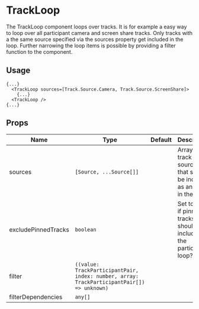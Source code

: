 <!--
!!!! Autogenerated File !!!!
This file was created by @livekit/components-docs-gen and should not be changed manually.
The contents of this file can be replaced at any time which would lead to the loss of all manual changes.
-->

# TrackLoop

The TrackLoop component loops over tracks. It is for example a easy way to loop over all participant camera and screen share tracks. Only tracks with a the same source specified via the sources property get included in the loop. Further narrowing the loop items is possible by providing a filter function to the component.

## Usage

```tsx
{...}
  <TrackLoop sources=[Track.Source.Camera, Track.Source.ScreenShare]>
    {...}
  <TrackLoop />
{...}
```

<!--USAGE_INSERT_MARKER-->


## Props

| Name | Type | Default | Description |
| --- | --- | --- | --- |
| sources | `[Source, ...Source[]]` |  | Array of all track sources that should be included as an item in the loop. |
| excludePinnedTracks | `boolean` |  | Set to `true` if pinned tracks should be included in the participant loop? |
| filter | `((value: TrackParticipantPair, index: number, array: TrackParticipantPair[]) => unknown)` |  |  |
| filterDependencies | `any[]` |  |  |

